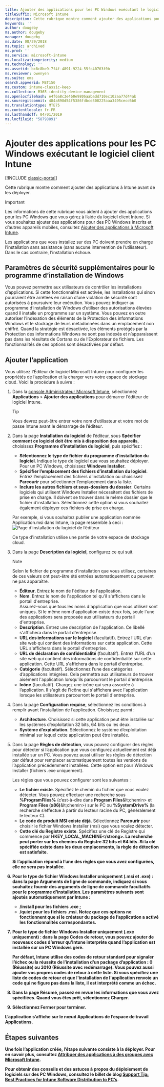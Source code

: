 ```yaml
---
title: Ajouter des applications pour les PC Windows exécutant le logiciel client Intune
titleSuffix: Microsoft Intune
description: Cette rubrique montre comment ajouter des applications pour ordinateurs Windows à Intune avant de les déployer.
keywords: ''
author: dougeby
ms.author: dougeby
manager: dougeby
ms.date: 08/29/2018
ms.topic: archived
ms.prod: ''
ms.service: microsoft-intune
ms.localizationpriority: medium
ms.technology: ''
ms.assetid: bc8c8be9-7f4f-4891-9224-55fc40703f0b
ms.reviewer: owenyen
ms.suite: ems
search.appverid: MET150
ms.custom: intune-classic-keep
ms.collection: M365-identity-device-management
ms.openlocfilehash: e4f6a8c3e460e9806aabadd710ec102aa77d44ab
ms.sourcegitcommit: 484a898d54f5386fdbce300225aaa3495cecd6b0
ms.translationtype: MTE75
ms.contentlocale: fr-FR
ms.lasthandoff: 04/01/2019
ms.locfileid: "58798891"
---
```

# <a name="add-apps-for-windows-pcs-that-run-the-intune-software-client"></a>Ajouter des applications pour les PC Windows exécutant le logiciel client Intune

[!INCLUDE [classic-portal](includes/classic-portal.md)]

Cette rubrique montre comment ajouter des applications à Intune avant de les déployer.

> [!IMPORTANT]
> Les informations de cette rubrique vous aident à ajouter des applications pour les PC Windows que vous gérez à l’aide du logiciel client Intune. Si vous souhaitez ajouter des applications pour des PC Windows inscrits et d’autres appareils mobiles, consultez [Ajouter des applications à Microsoft Intune](apps-add.md).

Les applications que vous installez sur des PC doivent prendre en charge l’installation sans assistance (sans aucune intervention de l’utilisateur). Dans le cas contraire, l’installation échoue.

## <a name="additional-security-settings-for-windows-installer"></a>Paramètres de sécurité supplémentaires pour le programme d’installation de Windows
Vous pouvez permettre aux utilisateurs de contrôler les installations d’applications. Si cette fonctionnalité est activée, les installations qui sinon pourraient être arrêtées en raison d’une violation de sécurité sont autorisées à poursuivre leur exécution. Vous pouvez indiquer au programme d’installation de Windows d’utiliser des autorisations élevées quand il installe un programme sur un système. Vous pouvez en outre autoriser l’indexation des éléments de la Protection des informations Windows et le stockage de leurs métadonnées dans un emplacement non chiffré. Quand la stratégie est désactivée, les éléments protégés par la Protection des informations Windows ne sont pas indexés et n’apparaissent pas dans les résultats de Cortana ou de l’Explorateur de fichiers. Les fonctionnalités de ces options sont désactivées par défaut. 

## <a name="add-the-app"></a>Ajouter l’application
Vous utilisez l’Éditeur de logiciel Microsoft Intune pour configurer les propriétés de l’application et la charger vers votre espace de stockage cloud. Voici la procédure à suivre :

1. Dans la [console Administrateur Microsoft Intune](https://manage.microsoft.com), sélectionnez **Applications** &gt; **Ajouter des applications** pour démarrer l’éditeur de logiciel Intune.

   > [!TIP]
   > Vous devrez peut-être entrer votre nom d’utilisateur et votre mot de passe Intune avant le démarrage de l’éditeur.

2. Dans la page **Installation du logiciel** de l’éditeur, sous **Spécifier comment ce logiciel doit être mis à disposition des appareils**, choisissez **Programme d’installation du logiciel**, puis spécifiez :

   - **Sélectionnez le type de fichier du programme d’installation du logiciel**. Indique le type de logiciel que vous souhaitez déployer. Pour un PC Windows, choisissez **Windows Installer**.
   - **Spécifier l’emplacement des fichiers d’installation du logiciel**. Entrez l’emplacement des fichiers d’installation ou choisissez **Parcourir** pour sélectionner l’emplacement dans la liste.
   - **Inclure les autres fichiers et sous-dossiers du dossier**. Certains logiciels qui utilisent Windows Installer nécessitent des fichiers de prise en charge. Il doivent se trouver dans le même dossier que le fichier d’installation. Sélectionnez cette option si vous souhaitez également déployer ces fichiers de prise en charge.

   Par exemple, si vous souhaitez publier une application nommée Application.msi dans Intune, la page ressemble à ceci : ![Page d’installation du logiciel de l’éditeur](media/publisher-for-pc.png)

   Ce type d'installation utilise une partie de votre espace de stockage cloud.

3. Dans la page **Description du logiciel**, configurez ce qui suit.

   > [!NOTE]
   > Selon le fichier de programme d'installation que vous utilisez, certaines de ces valeurs ont peut-être été entrées automatiquement ou peuvent ne pas apparaître.

   - **Éditeur**. Entrez le nom de l'éditeur de l'application.
   - **Nom**. Entrez le nom de l'application tel qu'il s'affichera dans le portail d'entreprise.<br />Assurez-vous que tous les noms d'application que vous utilisez sont uniques. Si le même nom d'application existe deux fois, seule l'une des applications sera proposée aux utilisateurs du portail d'entreprise.
   - **Description**. Entrez une description de l'application. Ce libellé s'affichera dans le portail d'entreprise.
   - **URL des informations sur le logiciel** (facultatif). Entrez l’URL d’un site web qui contient des informations sur cette application. Cette URL s'affichera dans le portail d'entreprise.
   - **URL de déclaration de confidentialité** (facultatif). Entrez l’URL d’un site web qui contient des informations de confidentialité sur cette application. Cette URL s'affichera dans le portail d'entreprise.
   - **Catégorie** (facultatif). Sélectionnez l’une des catégories d’applications intégrées. Cela permettra aux utilisateurs de trouver aisément l'application lorsqu'ils parcourront le portail d'entreprise.
   - **Icône** (facultatif). Chargez une icône qui sera associée à l’application. Il s'agit de l'icône qui s'affichera avec l'application lorsque les utilisateurs parcourront le portail d'entreprise.

4. Dans la page **Configuration requise**, sélectionnez les conditions à remplir avant l’installation de l’application. Choisissez parmi :

   - **Architecture**. Choisissez si cette application peut être installée sur les systèmes d’exploitation 32 bits, 64 bits ou les deux.
   - **Système d’exploitation**. Sélectionnez le système d’exploitation minimal sur lequel cette application peut être installée.

5. Dans la page **Règles de détection**, vous pouvez configurer des règles pour détecter si l’application que vous configurez actuellement est déjà installée sur un PC. Vous pouvez aussi utiliser les règles de détection par défaut pour remplacer automatiquement toutes les versions de l’application précédemment installées. Cette option est pour Windows Installer (fichiers .exe uniquement).

   Les règles que vous pouvez configurer sont les suivantes :
   - **Le fichier existe**. Spécifiez le chemin du fichier que vous voulez détecter. Vous pouvez effectuer une recherche sous **%ProgramFiles%** (c’est-à-dire dans **Program Files**\&lt;chemin&gt; et **Program Files (x86)**\&lt;chemin&gt;) sur le PC ou **%SystemDrive%** (la recherche s’effectue à partir du lecteur racine du PC, généralement le lecteur C).
   - **Le code de produit MSI existe déjà**. Sélectionnez **Parcourir** pour choisir le fichier Windows Installer (msi) que vous voulez détecter.
   - <strong>Cette clé du Registre existe</strong>. Spécifiez une clé de Registre qui commence par <strong>HKEY_LOCAL_MACHINE\</strong>. La recherche peut porter sur les chemins du Registre 32 bits et 64 bits. Si la clé spécifiée existe dans les deux emplacements, la règle de détection est satisfaite.

   Si l’application répond à l’une des règles que vous avez configurées, elle ne sera pas installée.

6. Pour le type de fichier **Windows Installer** uniquement (.msi et .exe) : dans la page **Arguments de ligne de commande**, indiquez si vous souhaitez fournir des arguments de ligne de commande facultatifs pour le programme d’installation.
   Les paramètres suivants sont ajoutés automatiquement par Intune :
   - **/install** pour les fichiers .exe ;
   - **/quiet** pour les fichiers .msi.
   Notez que ces options ne fonctionnent que si le créateur du package de l’application a activé les fonctionnalités correspondantes.

7. Pour le type de fichier **Windows Installer** uniquement (.exe uniquement) : dans la page **Codes de retour**, vous pouvez ajouter de nouveaux codes d’erreur qu’Intune interprète quand l’application est installée sur un PC Windows géré.

   Par défaut, Intune utilise des codes de retour standard pour signaler l’échec ou la réussite de l’installation d’un package d’application : **0** (Réussite) ou **3010** (Réussite avec redémarrage). Vous pouvez aussi ajouter vos propres codes de retour à cette liste. Si vous spécifiez une liste de codes de retour et que l'installation de l'application renvoie un code qui ne figure pas dans la liste, il est interprété comme un échec.

8. Dans la page **Résumé**, passez en revue les informations que vous avez spécifiées. Quand vous êtes prêt, sélectionnez **Charger**.

9. Sélectionnez **Fermer** pour terminer.

L’application s’affiche sur le nœud **Applications** de l’espace de travail **Applications**.

## <a name="next-steps"></a>Étapes suivantes

Une fois l’application créée, l’étape suivante consiste à la déployer. Pour en savoir plus, consultez [Attribuer des applications à des groupes avec Microsoft Intune](apps-deploy.md).

Pour obtenir des conseils et des astuces à propos du déploiement de logiciels sur des PC Windows, consultez le billet de blog [Support Tip: Best Practices for Intune Software Distribution to PC’s](https://blogs.technet.microsoft.com/intunesupport/2016/06/13/support-tip-best-practices-for-intune-software-distribution-to-pcs/).
